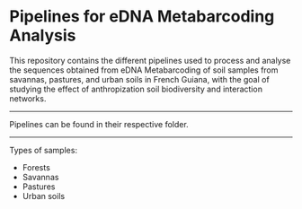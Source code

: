 # Pipelines for eDNA Metabarcoding Analysis



This repository contains the different pipelines used to process and analyse the sequences obtained from eDNA Metabarcoding of soil samples from savannas, pastures, and urban soils in French Guiana, with the goal of studying the effect of anthropization soil biodiversity and interaction networks.

---
Pipelines can be found in their respective folder.

--- 

Types of samples:
- Forests
- Savannas 
- Pastures 
- Urban soils



